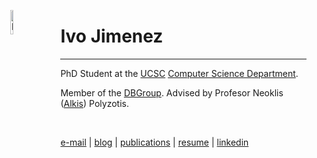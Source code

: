 <img
   src="http://db.cs.ucsc.edu/sites/default/files/ivo.jpg"
   width="10%"
   alt="Me!"
   hspace="30"
   align="left"
/>

Ivo Jimenez
========================

------------------------

PhD Student at the [UCSC][uc] [Computer Science Department][cs].

Member of the [DBGroup][db]. Advised by Profesor Neoklis ([Alkis][al]) Polyzotis.

<br>

[e-mail][e] | [blog][b] | [publications][p] | [resume][r] | [linkedin][l]

[uc]: http://ucsc.edu
[cs]: http://cs.ucsc.edu
[db]: http://db.cs.ucsc.edu
[al]: http://cs.ucsc.edu/~alkis
[e]:  ivo@cs.ucsc.edu
[b]:  /blog_index.html
[p]:  http://www.informatik.uni-trier.de/~ley/db/indices/a-tree/j/Jimenez:Ivo.html
[r]:  /cv.pdf
[l]:  http://www.linkedin.com/in/ivotron
